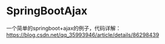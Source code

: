 # SpringBootAjax
一个简单的springboot+ajax的例子，代码详解：https://blog.csdn.net/qq_35993946/article/details/86298439
